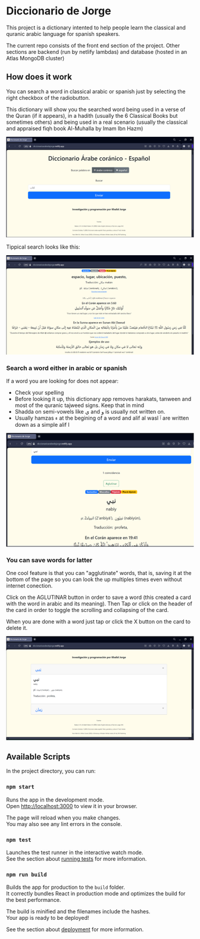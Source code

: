 # Diccionario de Jorge

This project is a dictionary intented to help people learn the classical and quranic arabic language for spanish speakers.

The current repo consists of the front end section of the project. Other sections are backend (run by netlify lambdas) and database (hosted in an Atlas MongoDB cluster)

## How does it work

You can search a word in classical arabic or spanish just by selecting the right checkbox of the radiobutton.

This dictionary will show you the searched word being used in a verse of the Quran (if it appears), in a hadith (usually the 6 Classical Books but sometimes others) and being used in a real scenario (usually the classical and appraised fiqh book Al-Muhalla by Imam Ibn Hazm)

![alt text](image-1.png)

Tippical search looks like this:

![alt text](image-2.png)

### Search a word either in arabic or spanish

If a word you are looking for does not appear:

- Check your spelling
- Before looking it up, this dictionary app removes harakats, tanween and most of the quranic tajweed signs. Keep that in mind
- Shadda on semi-vowels like ي and و is usually not written on.
- Usually hamzas ء at the begining of a word and alif al wasl ٱ are written down as a simple alif ا

![alt text](image-3.png)

### You can save words for latter

One cool feature is that you can "agglutinate" words, that is, saving it at the bottom of the page so you can look the up multiples times even without internet conection.

Click on the AGLUTINAR button in order to save a word (this created a card with the word in arabic and its meaning). Then Tap or click on the header of the card in order to toggle the scrolling and collapsing of the card.

When you are done with a word just tap or click the X button on the card to delete it.

![alt text](image-4.png)

## Available Scripts

In the project directory, you can run:

### `npm start`

Runs the app in the development mode.\
Open [http://localhost:3000](http://localhost:3000) to view it in your browser.

The page will reload when you make changes.\
You may also see any lint errors in the console.

### `npm test`

Launches the test runner in the interactive watch mode.\
See the section about [running tests](https://facebook.github.io/create-react-app/docs/running-tests) for more information.

### `npm run build`

Builds the app for production to the `build` folder.\
It correctly bundles React in production mode and optimizes the build for the best performance.

The build is minified and the filenames include the hashes.\
Your app is ready to be deployed!

See the section about [deployment](https://facebook.github.io/create-react-app/docs/deployment) for more information.
